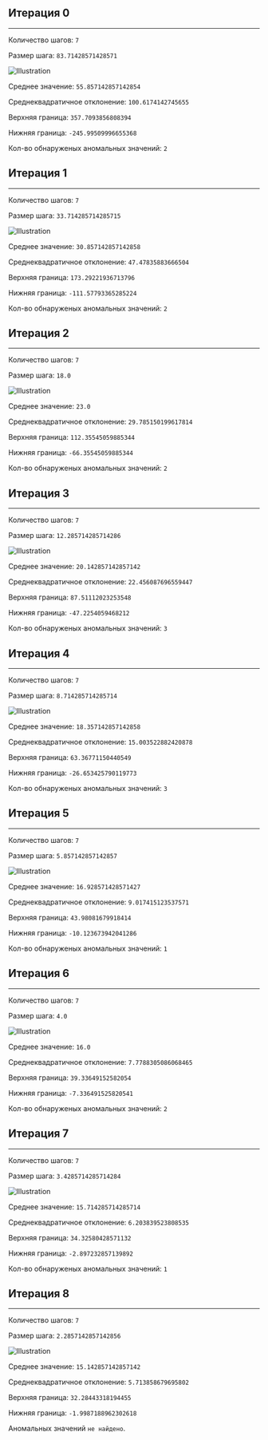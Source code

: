 ## Итерация 0 

--- 

Количество шагов: `7` 

Размер шага: `83.71428571428571` 

![Illustration](https://github.com/Datasciensyash/geophys18/raw/master/rockphys/labworks/07/images/dist-159118714668.png) 

Среднее значение: `55.857142857142854` 

Среднеквадратичное отклонение: `100.6174142745655` 

Верхняя граница: `357.7093856808394`  

Нижняя граница: `-245.99509996655368` 

Кол-во обнаруженых аномальных значений: `2` 

## Итерация 1 

--- 

Количество шагов: `7` 

Размер шага: `33.714285714285715` 

![Illustration](https://github.com/Datasciensyash/geophys18/raw/master/rockphys/labworks/07/images/dist-159118714678.png) 

Среднее значение: `30.857142857142858` 

Среднеквадратичное отклонение: `47.47835883666504` 

Верхняя граница: `173.29221936713796`  

Нижняя граница: `-111.57793365285224` 

Кол-во обнаруженых аномальных значений: `2` 

## Итерация 2 

--- 

Количество шагов: `7` 

Размер шага: `18.0` 

![Illustration](https://github.com/Datasciensyash/geophys18/raw/master/rockphys/labworks/07/images/dist-159118714686.png) 

Среднее значение: `23.0` 

Среднеквадратичное отклонение: `29.785150199617814` 

Верхняя граница: `112.35545059885344`  

Нижняя граница: `-66.35545059885344` 

Кол-во обнаруженых аномальных значений: `2` 

## Итерация 3 

--- 

Количество шагов: `7` 

Размер шага: `12.285714285714286` 

![Illustration](https://github.com/Datasciensyash/geophys18/raw/master/rockphys/labworks/07/images/dist-159118714694.png) 

Среднее значение: `20.142857142857142` 

Среднеквадратичное отклонение: `22.456087696559447` 

Верхняя граница: `87.51112023253548`  

Нижняя граница: `-47.2254059468212` 

Кол-во обнаруженых аномальных значений: `3` 

## Итерация 4 

--- 

Количество шагов: `7` 

Размер шага: `8.714285714285714` 

![Illustration](https://github.com/Datasciensyash/geophys18/raw/master/rockphys/labworks/07/images/dist-159118714704.png) 

Среднее значение: `18.357142857142858` 

Среднеквадратичное отклонение: `15.003522882420878` 

Верхняя граница: `63.36771150440549`  

Нижняя граница: `-26.653425790119773` 

Кол-во обнаруженых аномальных значений: `3` 

## Итерация 5 

--- 

Количество шагов: `7` 

Размер шага: `5.857142857142857` 

![Illustration](https://github.com/Datasciensyash/geophys18/raw/master/rockphys/labworks/07/images/dist-159118714712.png) 

Среднее значение: `16.928571428571427` 

Среднеквадратичное отклонение: `9.017415123537571` 

Верхняя граница: `43.98081679918414`  

Нижняя граница: `-10.123673942041286` 

Кол-во обнаруженых аномальных значений: `1` 

## Итерация 6 

--- 

Количество шагов: `7` 

Размер шага: `4.0` 

![Illustration](https://github.com/Datasciensyash/geophys18/raw/master/rockphys/labworks/07/images/dist-159118714721.png) 

Среднее значение: `16.0` 

Среднеквадратичное отклонение: `7.7788305086068465` 

Верхняя граница: `39.33649152582054`  

Нижняя граница: `-7.336491525820541` 

Кол-во обнаруженых аномальных значений: `2` 

## Итерация 7 

--- 

Количество шагов: `7` 

Размер шага: `3.4285714285714284` 

![Illustration](https://github.com/Datasciensyash/geophys18/raw/master/rockphys/labworks/07/images/dist-159118714729.png) 

Среднее значение: `15.714285714285714` 

Среднеквадратичное отклонение: `6.203839523808535` 

Верхняя граница: `34.32580428571132`  

Нижняя граница: `-2.897232857139892` 

Кол-во обнаруженых аномальных значений: `1` 

## Итерация 8 

--- 

Количество шагов: `7` 

Размер шага: `2.2857142857142856` 

![Illustration](https://github.com/Datasciensyash/geophys18/raw/master/rockphys/labworks/07/images/dist-159118714737.png) 

Среднее значение: `15.142857142857142` 

Среднеквадратичное отклонение: `5.713858679695802` 

Верхняя граница: `32.28443318194455`  

Нижняя граница: `-1.9987188962302618` 

Аномальных значений `не найдено`. 

